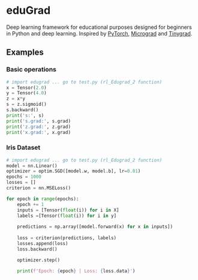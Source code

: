 
# eduGrad

Deep learning framework for educational purposes designed for beginners in Python and deep learning. Inspired by [PyTorch](https://github.com/pytorch/pytorch), [Micrograd](https://github.com/karpathy/micrograd) and [Tinygrad](https://github.com/tinygrad/tinygrad).

## Examples
### Basic operations
```python
# import edugrad ... go to test.py (rl_Edugrad_2 function)
x = Tensor(2.0)
y = Tensor(4.0)
z = x*y
s = z.sigmoid()
s.backward()
print('s:', s)
print('s.grad:', s.grad)
print('z.grad:', z.grad)
print('x.grad:', x.grad)
```
### Iris Dataset
```python
# import edugrad ... go to test.py (rl_Edugrad_2 function)
model = nn.Linear()
optimizer = optim.SGD([model.w, model.b], lr=0.01)
epochs = 1000 
losses = []
criterion = nn.MSELoss()

for epoch in range(epochs):
    epoch += 1
    inputs = [Tensor(float(i)) for i in X]
    labels =[Tensor(float(i)) for i in y]
    
    predictions = np.array([model.forward(x) for x in inputs])
   
    loss = criterion(predictions, labels)
    losses.append(loss)
    loss.backward()

    optimizer.step()

    print(f'Epoch: {epoch} | Loss: {loss.data}')
```







